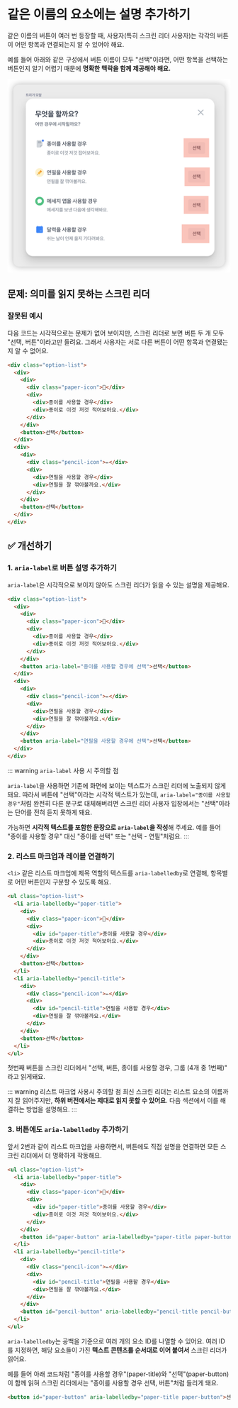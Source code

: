 # 같은 이름의 요소에는 설명 추가하기

같은 이름의 버튼이 여러 번 등장할 때, 사용자(특히 스크린 리더 사용자)는 각각의 버튼이 어떤 항목과 연결되는지 알 수 있어야 해요. 

예를 들어 아래와 같은 구성에서 버튼 이름이 모두 "선택"이라면, 어떤 항목을 선택하는 버튼인지 알기 어렵기 때문에 **명확한 맥락을 함께 제공해야 해요.**

![중복되는 버튼 예시](../images/duplicate-interactive-element.png)

## 문제: 의미를 읽지 못하는 스크린 리더

### 잘못된 예시

다음 코드는 시각적으로는 문제가 없어 보이지만, 스크린 리더로 보면 버튼 두 개 모두 "선택, 버튼"이라고만 들려요. 그래서 사용자는 서로 다른 버튼이 어떤 항목과 연결됐는지 알 수 없어요.

```html 10,20
<div class="option-list">
  <div>
    <div>
      <div class="paper-icon">📄</div>
      <div>
        <div>종이를 사용할 경우</div>
        <div>종이로 이것 저것 적어보아요.</div>
      </div>
    </div>
    <button>선택</button>
  </div>
  <div>
    <div>
      <div class="pencil-icon">✏️</div>
      <div>
        <div>연필을 사용할 경우</div>
        <div>연필을 잘 깎아볼까요.</div>
      </div>
    </div>
    <button>선택</button>
  </div>
</div>
```

## ✅ 개선하기

### 1. `aria-label`로 버튼 설명 추가하기

`aria-label`은 시각적으로 보이지 않아도 스크린 리더가 읽을 수 있는 설명을 제공해요.

```html 10,20
<div class="option-list">
  <div>
    <div>
      <div class="paper-icon">📄</div>
      <div>
        <div>종이를 사용할 경우</div>
        <div>종이로 이것 저것 적어보아요.</div>
      </div>
    </div>
    <button aria-label="종이를 사용할 경우에 선택">선택</button>
  </div>
  <div>
    <div>
      <div class="pencil-icon">✏️</div>
      <div>
        <div>연필을 사용할 경우</div>
        <div>연필을 잘 깎아볼까요.</div>
      </div>
    </div>
    <button aria-label="연필을 사용할 경우에 선택">선택</button>
  </div>
</div>
```

::: warning `aria-label` 사용 시 주의할 점

`aria-label`을 사용하면 기존에 화면에 보이는 텍스트가 스크린 리더에 노출되지 않게 돼요. 따라서 버튼에 "선택"이라는 시각적 텍스트가 있는데, `aria-label="종이를 사용할 경우"`처럼 완전히 다른 문구로 대체해버리면 스크린 리더 사용자 입장에서는 "선택"이라는 단어를 전혀 듣지 못하게 돼요.

가능하면 **시각적 텍스트를 포함한 문장으로 `aria-label`을 작성**해 주세요. 예를 들어 "종이를 사용할 경우" 대신 "종이를 선택" 또는 "선택 - 연필"처럼요.
:::


### 2. 리스트 마크업과 레이블 연결하기

`<li>` 같은 리스트 마크업에 제목 역할의 텍스트를 `aria-labelledby`로 연결해, 항목별로 어떤 버튼인지 구분할 수 있도록 해요.

```html 2,10,12,20
<ul class="option-list">
  <li aria-labelledby="paper-title">
    <div>
      <div class="paper-icon">📄</div>
      <div>
        <div id="paper-title">종이를 사용할 경우</div>
        <div>종이로 이것 저것 적어보아요.</div>
      </div>
    </div>
    <button>선택</button>
  </li>
  <li aria-labelledby="pencil-title">
    <div>
      <div class="pencil-icon">✏️</div>
      <div>
        <div id="pencil-title">연필을 사용할 경우</div>
        <div>연필을 잘 깎아볼까요.</div>
      </div>
    </div>
    <button>선택</button>
  </li>
</ul>
```

첫번째 버튼을 스크린 리더에서 "선택, 버튼, 종이를 사용할 경우, 그룹 (4개 중 1번째)" 라고 읽게돼요.

::: warning 리스트 마크업 사용시 주의할 점
최신 스크린 리더는 리스트 요소의 이름까지 잘 읽어주지만, **하위 버전에서는 제대로 읽지 못할 수 있어요**. 다음 섹션에서 이를 해결하는 방법을 설명해요.
:::

### 3. 버튼에도 `aria-labelledby` 추가하기

앞서 2번과 같이 리스트 마크업을 사용하면서, 버튼에도 직접 설명을 연결하면 모든 스크린 리더에서 더 명확하게 작동해요.

```html 2,10,12,20
<ul class="option-list">
  <li aria-labelledby="paper-title">
    <div>
      <div class="paper-icon">📄</div>
      <div>
        <div id="paper-title">종이를 사용할 경우</div>
        <div>종이로 이것 저것 적어보아요.</div>
      </div>
    </div>
    <button id="paper-button" aria-labelledby="paper-title paper-button">선택</button>
  </li>
  <li aria-labelledby="pencil-title">
    <div>
      <div class="pencil-icon">✏️</div>
      <div>
        <div id="pencil-title">연필을 사용할 경우</div>
        <div>연필을 잘 깎아볼까요.</div>
      </div>
    </div>
    <button id="pencil-button" aria-labelledby="pencil-title pencil-button">선택</button>
  </li>
</ul>
```

`aria-labelledby`는 공백을 기준으로 여러 개의 요소 ID를 나열할 수 있어요. 여러 ID를 지정하면, 해당 요소들이 가진 **텍스트 콘텐츠를 순서대로 이어 붙여서** 스크린 리더가 읽어요.

예를 들어 아래 코드처럼 "종이를 사용할 경우"(paper-title)와 "선택"(paper-button)이 함께 읽혀
스크린 리더에서는 "종이를 사용할 경우 선택, 버튼"처럼 들리게 돼요.

```html
<button id="paper-button" aria-labelledby="paper-title paper-button">선택</button>
```


